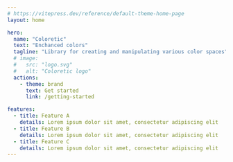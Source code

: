 ```yaml
---
# https://vitepress.dev/reference/default-theme-home-page
layout: home

hero:
  name: "Coloretic"
  text: "Enchanced colors"
  tagline: "Library for creating and manipulating various color spaces"
  # image:
  #   src: "logo.svg"
  #   alt: "Coloretic logo"
  actions:
    - theme: brand
      text: Get started
      link: /getting-started

features:
  - title: Feature A
    details: Lorem ipsum dolor sit amet, consectetur adipiscing elit
  - title: Feature B
    details: Lorem ipsum dolor sit amet, consectetur adipiscing elit
  - title: Feature C
    details: Lorem ipsum dolor sit amet, consectetur adipiscing elit
---
```

